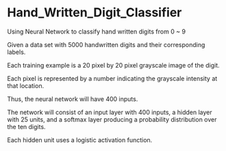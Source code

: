 # Hand_Written_Digit_Classifier
Using Neural Network to classify hand written digits from 0 ~ 9



Given a data set with 5000 handwritten digits and their corresponding labels. 

Each training example is a 20 pixel by 20 pixel grayscale image of the digit. 

Each pixel is represented by a number indicating the grayscale intensity at that location. 

Thus, the neural network will have 400 inputs.

The network will consist of an input layer with 400 inputs, a hidden layer with 25 units, and a softmax layer producing a 
probability distribution over the ten digits.

Each hidden unit uses a logistic activation function.
